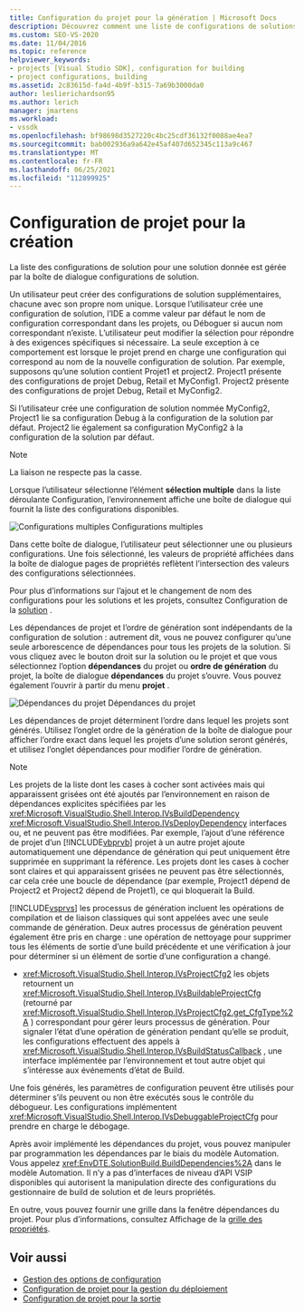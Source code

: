 ```yaml
---
title: Configuration du projet pour la génération | Microsoft Docs
description: Découvrez comment une liste de configurations de solutions pour une solution particulière est gérée par la boîte de dialogue configurations de solutions dans un nouveau type de projet.
ms.custom: SEO-VS-2020
ms.date: 11/04/2016
ms.topic: reference
helpviewer_keywords:
- projects [Visual Studio SDK], configuration for building
- project configurations, building
ms.assetid: 2c83615d-fa4d-4b9f-b315-7a69b3000da0
author: leslierichardson95
ms.author: lerich
manager: jmartens
ms.workload:
- vssdk
ms.openlocfilehash: bf98698d3527220c4bc25cdf36132f0088ae4ea7
ms.sourcegitcommit: bab002936a9a642e45af407d652345c113a9c467
ms.translationtype: MT
ms.contentlocale: fr-FR
ms.lasthandoff: 06/25/2021
ms.locfileid: "112899925"
---
```

# <a name="project-configuration-for-building"></a>Configuration de projet pour la création
La liste des configurations de solution pour une solution donnée est gérée par la boîte de dialogue configurations de solution.

 Un utilisateur peut créer des configurations de solution supplémentaires, chacune avec son propre nom unique. Lorsque l’utilisateur crée une configuration de solution, l’IDE a comme valeur par défaut le nom de configuration correspondant dans les projets, ou Déboguer si aucun nom correspondant n’existe. L’utilisateur peut modifier la sélection pour répondre à des exigences spécifiques si nécessaire. La seule exception à ce comportement est lorsque le projet prend en charge une configuration qui correspond au nom de la nouvelle configuration de solution. Par exemple, supposons qu’une solution contient Projet1 et project2. Project1 présente des configurations de projet Debug, Retail et MyConfig1. Project2 présente des configurations de projet Debug, Retail et MyConfig2.

 Si l’utilisateur crée une configuration de solution nommée MyConfig2, Project1 lie sa configuration Debug à la configuration de la solution par défaut. Project2 lie également sa configuration MyConfig2 à la configuration de la solution par défaut.

> [!NOTE]
> La liaison ne respecte pas la casse.

 Lorsque l’utilisateur sélectionne l’élément **sélection multiple** dans la liste déroulante Configuration, l’environnement affiche une boîte de dialogue qui fournit la liste des configurations disponibles.

 ![Configurations multiples](../../extensibility/internals/media/vsmultiplecfgs.gif "vsMultipleCfgs") Configurations multiples

 Dans cette boîte de dialogue, l’utilisateur peut sélectionner une ou plusieurs configurations. Une fois sélectionné, les valeurs de propriété affichées dans la boîte de dialogue pages de propriétés reflètent l’intersection des valeurs des configurations sélectionnées.

 Pour plus d’informations sur l’ajout et le changement de nom des configurations pour les solutions et les projets, consultez Configuration de la [solution](../../extensibility/internals/solution-configuration.md) .

 Les dépendances de projet et l’ordre de génération sont indépendants de la configuration de solution : autrement dit, vous ne pouvez configurer qu’une seule arborescence de dépendances pour tous les projets de la solution. Si vous cliquez avec le bouton droit sur la solution ou le projet et que vous sélectionnez l’option **dépendances** du projet ou **ordre de génération** du projet, la boîte de dialogue **dépendances** du projet s’ouvre. Vous pouvez également l’ouvrir à partir du menu **projet** .

 ![Dépendances du projet](../../extensibility/internals/media/vsprojdependencies.gif "vsProjDependencies") Dépendances du projet

 Les dépendances de projet déterminent l’ordre dans lequel les projets sont générés. Utilisez l’onglet ordre de la génération de la boîte de dialogue pour afficher l’ordre exact dans lequel les projets d’une solution seront générés, et utilisez l’onglet dépendances pour modifier l’ordre de génération.

> [!NOTE]
> Les projets de la liste dont les cases à cocher sont activées mais qui apparaissent grisées ont été ajoutés par l’environnement en raison de dépendances explicites spécifiées par les <xref:Microsoft.VisualStudio.Shell.Interop.IVsBuildDependency> <xref:Microsoft.VisualStudio.Shell.Interop.IVsDeployDependency> interfaces ou, et ne peuvent pas être modifiées. Par exemple, l’ajout d’une référence de projet d’un [!INCLUDE[vbprvb](../../code-quality/includes/vbprvb_md.md)] projet à un autre projet ajoute automatiquement une dépendance de génération qui peut uniquement être supprimée en supprimant la référence. Les projets dont les cases à cocher sont claires et qui apparaissent grisées ne peuvent pas être sélectionnés, car cela crée une boucle de dépendance (par exemple, Project1 dépend de Project2 et Project2 dépend de Projet1), ce qui bloquerait la Build.

 [!INCLUDE[vsprvs](../../code-quality/includes/vsprvs_md.md)] les processus de génération incluent les opérations de compilation et de liaison classiques qui sont appelées avec une seule commande de génération. Deux autres processus de génération peuvent également être pris en charge : une opération de nettoyage pour supprimer tous les éléments de sortie d’une build précédente et une vérification à jour pour déterminer si un élément de sortie d’une configuration a changé.

- <xref:Microsoft.VisualStudio.Shell.Interop.IVsProjectCfg2> les objets retournent un <xref:Microsoft.VisualStudio.Shell.Interop.IVsBuildableProjectCfg> (retourné par <xref:Microsoft.VisualStudio.Shell.Interop.IVsProjectCfg2.get_CfgType%2A> ) correspondant pour gérer leurs processus de génération. Pour signaler l’état d’une opération de génération pendant qu’elle se produit, les configurations effectuent des appels à <xref:Microsoft.VisualStudio.Shell.Interop.IVsBuildStatusCallback> , une interface implémentée par l’environnement et tout autre objet qui s’intéresse aux événements d’état de Build.

 Une fois générés, les paramètres de configuration peuvent être utilisés pour déterminer s’ils peuvent ou non être exécutés sous le contrôle du débogueur. Les configurations implémentent <xref:Microsoft.VisualStudio.Shell.Interop.IVsDebuggableProjectCfg> pour prendre en charge le débogage.

 Après avoir implémenté les dépendances du projet, vous pouvez manipuler par programmation les dépendances par le biais du modèle Automation. Vous appelez <xref:EnvDTE.SolutionBuild.BuildDependencies%2A> dans le modèle Automation. Il n’y a pas d’interfaces de niveau d’API VSIP disponibles qui autorisent la manipulation directe des configurations du gestionnaire de build de solution et de leurs propriétés.

 En outre, vous pouvez fournir une grille dans la fenêtre dépendances du projet. Pour plus d’informations, consultez Affichage de la [grille des propriétés](../../extensibility/internals/properties-display-grid.md).

## <a name="see-also"></a>Voir aussi
- [Gestion des options de configuration](../../extensibility/internals/managing-configuration-options.md)
- [Configuration de projet pour la gestion du déploiement](../../extensibility/internals/project-configuration-for-managing-deployment.md)
- [Configuration de projet pour la sortie](../../extensibility/internals/project-configuration-for-output.md)
